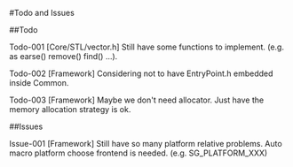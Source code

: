 #Todo and Issues

##Todo

Todo-001 [Core/STL/vector.h] Still have some functions to implement. (e.g. as earse() remove() find() ...).  

Todo-002 [Framework] Considering not to have EntryPoint.h embedded inside Common.  

Todo-003 [Framework] Maybe we don't need allocator. Just have the memory allocation strategy is ok.

##Issues

Issue-001 [Framework] Still have so many platform relative problems.  Auto macro platform choose frontend is needed. (e.g. SG\_PLATFORM\_XXX)  